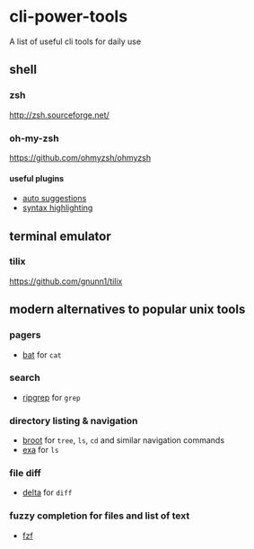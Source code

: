 # cli-power-tools
A list of useful cli tools for daily use

## shell

### zsh

http://zsh.sourceforge.net/

### oh-my-zsh

https://github.com/ohmyzsh/ohmyzsh

#### useful plugins

- [auto suggestions](https://github.com/zsh-users/zsh-autosuggestions)
- [syntax highlighting](https://github.com/zsh-users/zsh-syntax-highlighting)

## terminal emulator

### tilix

https://github.com/gnunn1/tilix

## modern alternatives to popular unix tools

### pagers

- [bat](https://github.com/sharkdp/bat) for `cat`

### search

- [ripgrep](https://github.com/BurntSushi/ripgrep) for `grep`

### directory listing & navigation

- [broot](https://github.com/Canop/broot) for `tree`, `ls`, `cd` and similar navigation commands
- [exa](https://github.com/ogham/exa) for `ls`

### file diff

- [delta](https://github.com/dandavison/delta) for `diff`

### fuzzy completion for files and list of text

- [fzf](https://github.com/junegunn/fzf)
